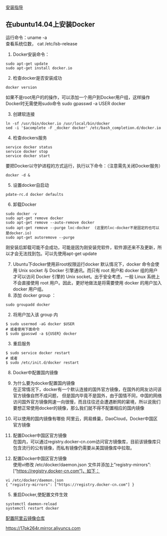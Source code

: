 [安装指导](http://www.jb51.net/article/100455.htm)
## 在ubuntu14.04上安装Docker
运行命令：uname -a  
查看系统位数，
cat /etc/lsb-release

1. Docker安装命令： 
``` 
sudo apt-get update  
sudo apt-get install docker.io
```


2. 检查docker是否安装成功  
```
docker version
```
如果不是root用户的的操作，可以添加一个用户到Docker用户组，这样操作Docker时无需使用sudo命令
sudo gpasswd -a USER docker

3. 创建软连接
```
ln -sf /usr/bin/docker.io /usr/local/bin/docker
sed -i '$acomplete -F _docker docker' /etc/bash_completion.d/docker.io
```
4. 检查dockers服务
```
service docker status
service docker stop
service docker start
```
要把Docker以守护进程的方式运行，执行以下命令：（注意需先关闭Docker服务）
```
docker -d &
```
5. 设置docker自启动
```
pdate-rc.d docker defaults
```

6. 卸载Docker  
```
sudo docker -v  
sudo apt-get remove docker  
sudo apt-get remove --auto-remove docker  
sudo apt-get remove --purge lxc-docker  (这里的lxc-docker不是固定的也可以是docker.io)  
sudo apt-get autoremove --purge 
```
刚安装后卸载可能不会成功，可能是因为刚安装完软件，软件源还来不及更新，所以才会无法找到包。可以先使用apt-get update

7. Ubuntu下docker使用非root权限运行docker
默认情况下，docker 命令会使用 Unix socket 与 Docker 引擎通讯。而只有 root 用户和 docker 组的用户才可以访问 Docker 引擎的 Unix socket。出于安全考虑，一般 Linux 系统上不会直接使用 root 用户。因此，更好地做法是将需要使用 docker 的用户加入 docker 用户组。
  1. 添加 docker group ：
  ```
  sudo groupadd docker
  ```
  2. 将用户加入该 group 内
  ```
  $ sudo usermod -aG docker $USER
# 或者使用下面命令
$ sudo gpasswd -a ${USER} docker
  ```
  3. 重启服务
  ```
  $ sudo service docker restart
# 或者
$ sudo /etc/init.d/docker restart
  ```

8. Docker中配置国内镜像  
  1. 为什么要为docker配置国内镜像  
  在正常情况下，docker有一个默认连接的国外官方镜像，在国外的网友访问该官方镜像自然不成问题，
  但是国内毕竟不是国外，由于国情不同，中国的网络访问国外官方镜像网速一向很慢，而且往往还会遭遇断网的窘境，所以说我们要想正常使用docker的镜像，那么我们就不得不配置相应的国内镜像

  2. 可以使用的国内镜像有哪些
  阿里云，网易蜂巢，DaoCloud，Docker中国区官方镜像
  
  3. 配置Docker中国区官方镜像  
  在国内，可以通过registry.docker-cn.com访问官方镜像库，目前该镜像库只包含流行的公有镜像，而私有镜像仍需要从美国镜像库中拉取。
  
  4. 配置Docker中国区官方镜像  
  使用vi修改 /etc/docker/daemon.json 文件并添加上”registry-mirrors”: [“https://registry.docker-cn.com“]，如下：
  ```
  vi /etc/docker/daemon.json 
{ "registry-mirrors": ["https://registry.docker-cn.com"] }
  ```
  5. 重启Docker,使配置文件生效
  ```
  systemctl daemon-reload 
systemctl restart docker
```
[配置阿里云镜像仓库](https://jingyan.baidu.com/album/f3e34a12c607f4f5eb653596.html?picindex=5)

https://17pk264r.mirror.aliyuncs.com





